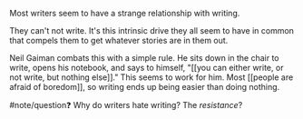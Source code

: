 Most writers seem to have a strange relationship with writing. 

They can't not write. It's this intrinsic drive they all seem to have in common that compels them to get whatever stories are in them out. 

Neil Gaiman combats this with a simple rule. He sits down in the chair to write, opens his notebook, and says to himself, "[[you can either write, or not write, but nothing else]]." This seems to work for him. Most [[people are afraid of boredom]], so writing ends up being easier than doing nothing. 

#note/question❓ Why do writers hate writing? The *resistance*?
